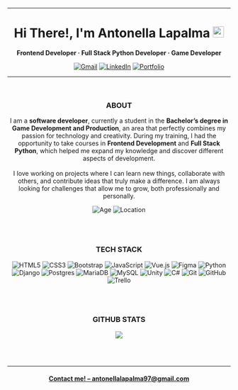 <!--PORTADA-->
<hr>
<h1 align="center"">Hi There!, I'm Antonella Lapalma <img src="https://media.giphy.com/media/hvRJCLFzcasrR4ia7z/giphy.gif" width="25"></h1>
<p align="center"><strong>Frontend Developer · Full Stack Python Developer · Game Developer</strong></p>
<!--CONTACTO-->
<div align="center">
  
  <a href="mailto:antonellalapalma97@gmail.com">![Gmail](https://img.shields.io/badge/Gmail-D14836?style=Flat&logo=gmail&logoColor=white)</a>
  <a href="https://linkedin.com/in/antonellalapalma">![LinkedIn](https://img.shields.io/badge/linkedin-%230077B5.svg?style=Flat&logo=linkedin&logoColor=white)</a>
  <a href="https://antonellalapalma.github.io/Portfolio/">![Portfolio](https://img.shields.io/badge/Portfolio-555555?style=flat&logo=Google-Chrome&logoColor=white)</a>
  
</div>
<hr>

<br>

<!--SOBRE MI-->
<h3 align="center">ABOUT</h3>

<p align="center">I am a <strong>software developer</strong>, currently a student in the <strong>Bachelor’s degree in Game Development and Production</strong>, an area that perfectly combines my passion for technology and creativity. During my training, I had the opportunity to take courses in <strong>Frontend Development</strong> and <strong>Full Stack Python</strong>, which helped me expand my knowledge and discover different aspects of development.
<br><br>
I love working on projects where I can learn new things, collaborate with others, and contribute ideas that truly make a difference. I am always looking for challenges that allow me to grow, both professionally and personally.</p>

<div align="center">

![Age](https://img.shields.io/badge/Age%20-%2027%20-%20%23F7CB02FF)
![Location](https://img.shields.io/badge/Location%20-%20Buenos%20Aires,%20Argentina-%20%2313AEF7FF)

</div>
<br><br>

<!--SKILLS-->
<h3 align="center">TECH STACK</h3>

<div align="center">
  
  ![HTML5](https://img.shields.io/badge/html5-%23E34F26.svg?style=for-the-badge&logo=html5&logoColor=white)
  ![CSS3](https://img.shields.io/badge/css3-%231572B6.svg?style=for-the-badge&logo=css3&logoColor=white)
  ![Bootstrap](https://img.shields.io/badge/bootstrap-%238511FA.svg?style=for-the-badge&logo=bootstrap&logoColor=white)
  ![JavaScript](https://img.shields.io/badge/javascript-%23323330.svg?style=for-the-badge&logo=javascript&logoColor=%23F7DF1E)
  ![Vue.js](https://img.shields.io/badge/vuejs-%2335495e.svg?style=for-the-badge&logo=vuedotjs&logoColor=%234FC08D)
  ![Figma](https://img.shields.io/badge/figma-%23F24E1E.svg?style=for-the-badge&logo=figma&logoColor=white)
  ![Python](https://img.shields.io/badge/python%20-%2314354C.svg?&style=for-the-badge&logo=python&logoColor=white)
  ![Django](https://img.shields.io/badge/django-%23092E20.svg?style=for-the-badge&logo=django&logoColor=white)
  ![Postgres](https://img.shields.io/badge/postgres-%23316192.svg?style=for-the-badge&logo=postgresql&logoColor=white)
  ![MariaDB](https://img.shields.io/badge/MariaDB-003545?style=for-the-badge&logo=mariadb&logoColor=white)
  ![MySQL](https://img.shields.io/badge/MySQL-4479A1?logo=mysql&logoColor=fff&style=for-the-badge)
  ![Unity](https://img.shields.io/badge/unity-%23000000.svg?style=for-the-badge&logo=unity&logoColor=white)
  ![C#](https://img.shields.io/badge/%23-%236800F7FF.svg?style=for-the-badge&logo=c&logoColor=white)
  ![Git](https://img.shields.io/badge/git-%23F05033.svg?style=for-the-badge&logo=git&logoColor=white)
  ![GitHub](https://img.shields.io/badge/github-%23121011.svg?style=for-the-badge&logo=github&logoColor=white)
  <img alt="Trello" src="https://img.shields.io/badge/Trello-0052CC?style=for-the-badge&logo=trello&logoColor=white">
  
</div>
<br><br>

<h3 align="center">GITHUB STATS</h3>

<p align="center">
<a href="https://github.com/antonellalapalma/AdGuard-WireGuard-Unbound-Cloudflare"><img src="https://github-readme-stats.vercel.app/api/top-langs/?username=antonellalapalma&layout=compact&theme=dark">
</p>
<br><br>

<!--
<p align="left"> 
  <img width="48" height="48" src="https://img.icons8.com/color/48/c-sharp-logo.png" alt="c-sharp-logo"/>
  <img src="https://img.icons8.com/color/48/4a90e2/python--v1.png"/>
  <img src="https://img.icons8.com/color/48/4a90e2/visual-studio-code-2019.png"/>
  <img src="https://img.icons8.com/color/48/4a90e2/git.png"/>
  <img src="https://img.icons8.com/fluent/48/4a90e2/github.png"/> 
</p>

[![Top Langs](https://github-readme-stats.vercel.app/api/top-langs/?username=antonellalapalma&theme=dark)](https://github.com/antonellalapalma/github-readme-stats)
-->
<hr>
<h4 align="center">Contact me! – <a href="mailto:antonellalapalma97@gmail.com">antonellalapalma97@gmail.com</a>

<!--📏LINE
<img src="https://i.imgur.com/dBaSKWF.gif" height="20" width="1050">-->
<!--
**AntonellaLapalma/AntonellaLapalma** is a ✨ _special_ ✨ repository because its `README.md` (this file) appears on your GitHub profile.

Here are some ideas to get you started:

- 🔭 I’m currently working on ...
- 🌱 I’m currently learning ...
- 👯 I’m looking to collaborate on ...
- 🤔 I’m looking for help with ...
- 💬 Ask me about ...
- 📫 How to reach me: ...
- 😄 Pronouns: ...
- ⚡ Fun fact: ...
-->
